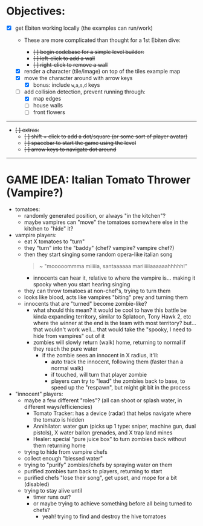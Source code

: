 # Objectives:

- [x] get Ebiten working locally (the examples can run/work)

  - These are more complicated than thought for a 1st Ebiten dive:

    - ~~[ ] begin codebase for a simple level builder:~~
    - ~~[ ] left-click to add a wall~~
    - ~~[ ] right-click to remove a wall~~

  - [x] render a character (tile/image) on top of the tiles example map
  - [x] move the character around with arrow keys
    - [x] bonus: include `w`,`a`,`s`,`d` keys
  - [ ] add collision detection, prevent running through:
    - [x] map edges
    - [ ] house walls
    - [ ] front flowers

---

- ~~[ ] extras:~~
  - ~~[ ] shift + click to add a dot/square (or some sort of player avatar)~~
  - ~~[ ] spacebar to start the game using the level~~
  - ~~[ ] arrow keys to navigate dot around~~

---

# GAME IDEA: Italian Tomato Thrower (Vampire?)

- tomatoes:
  - randomly generated position, or always "in the kitchen"?
  - maybe vampires can "move" the tomatoes somewhere else in the kitchen to
    "hide" it?
- vampire players:
  - eat X tomatoes to "turn"
  - they "turn" into the "baddy" (chef? vampire? vampire chef?)
  - then they start singing some random opera-like italian song
    > ~ "mooooommma miiiiia, santaaaaaa mariiiiiiaaaaaahhhhh!"
    - innocents can hear it, relative to where the vampire is... making it spooky
      when you start hearing singing
  - they can throw tomatoes at non-chef's, trying to turn them
  - looks like blood, acts like vampires "biting" prey and turning them
  - innocents that are "turned" become zombie-like?
    - what should this mean?
      it would be cool to have this battle be kinda expanding territory, similar
      to Splatoon, Tony Hawk 2, etc
      where the winner at the end is the team with most territory?
      but... that wouldn't work well... that would take the "spooky, I need to
      hide from vampires" out of it
    - zombies will slowly return (walk) home, returning to normal if they reach
      the pure water
      - if the zombie sees an innocent in X radius, it'll:
        - auto track the innocent, following them (faster than a normal walk)
        - if touched, will turn that player zombie
        - players can try to "lead" the zombies back to base, to speed up the
          "respawn", but might git bit in the process
- "innocent" players:
  - maybe a few different "roles"?
    (all can shoot or splash water, in different ways/efficiencies)
    - Tomato Tracker: has a device (radar) that helps navigate where the tomato
      is hidden
    - Annihilator: water gun (picks up 1 type: sniper, machine gun, dual
      pistols), X water ballon grenades, and X trap land mines
    - Healer: special "pure juice box" to turn zombies back without them
      returning home
  - trying to hide from vampire chefs
  - collect enough "blessed water"
  - trying to "purify" zombies/chefs by spraying water on them
  - purified zombies turn back to players, returning to start
  - purified chefs "lose their song", get upset, and mope for a bit (disabled)
  - trying to stay alive until
    - timer runs out?
    - or maybe trying to achieve something before all being turned to chefs?
      - yeah! trying to find and destroy the hive tomatoes
